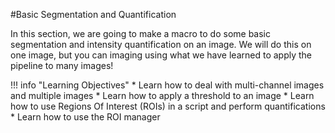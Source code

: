 #Basic Segmentation and Quantification

In this section, we are going to make a macro to do some basic segmentation and intensity quantification on an image. We will do this on one image, but you can imaging using what we have learned to apply the pipeline to many images!

!!! info "Learning Objectives"
    * Learn how to deal with multi-channel images and multiple images
    * Learn how to apply a threshold to an image
    * Learn how to use Regions Of Interest (ROIs) in a script and perform quantifications
    * Learn how to use the ROI manager

